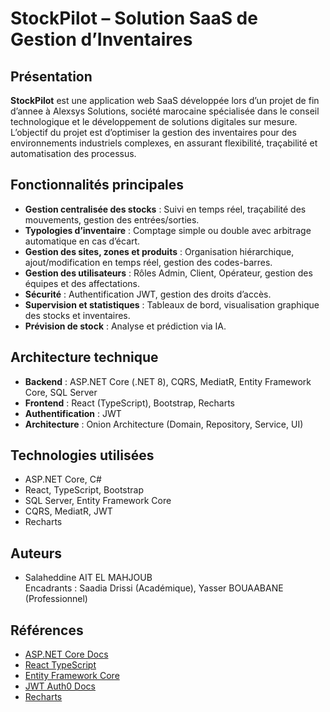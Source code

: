 # StockPilot – Solution SaaS de Gestion d’Inventaires

## Présentation

**StockPilot** est une application web SaaS développée lors d’un projet de fin d’annee à Alexsys Solutions, société marocaine spécialisée dans le conseil technologique et le développement de solutions digitales sur mesure.  
L’objectif du projet est d’optimiser la gestion des inventaires pour des environnements industriels complexes, en assurant flexibilité, traçabilité et automatisation des processus.

## Fonctionnalités principales

- **Gestion centralisée des stocks** : Suivi en temps réel, traçabilité des mouvements, gestion des entrées/sorties.
- **Typologies d’inventaire** : Comptage simple ou double avec arbitrage automatique en cas d’écart.
- **Gestion des sites, zones et produits** : Organisation hiérarchique, ajout/modification en temps réel, gestion des codes-barres.
- **Gestion des utilisateurs** : Rôles Admin, Client, Opérateur, gestion des équipes et des affectations.
- **Sécurité** : Authentification JWT, gestion des droits d’accès.
- **Supervision et statistiques** : Tableaux de bord, visualisation graphique des stocks et inventaires.
- **Prévision de stock** : Analyse et prédiction via IA.

## Architecture technique

- **Backend** : ASP.NET Core (.NET 8), CQRS, MediatR, Entity Framework Core, SQL Server
- **Frontend** : React (TypeScript), Bootstrap, Recharts
- **Authentification** : JWT
- **Architecture** : Onion Architecture (Domain, Repository, Service, UI)




## Technologies utilisées

- ASP.NET Core, C#
- React, TypeScript, Bootstrap
- SQL Server, Entity Framework Core
- CQRS, MediatR, JWT
- Recharts

## Auteurs

- Salaheddine AIT EL MAHJOUB  
  Encadrants : Saadia Drissi (Académique), Yasser BOUAABANE (Professionnel)


## Références

- [ASP.NET Core Docs](https://learn.microsoft.com/en-us/aspnet/core)
- [React TypeScript](https://react.dev/learn/typescript)
- [Entity Framework Core](https://learn.microsoft.com/en-us/ef/core/)
- [JWT Auth0 Docs](https://auth0.com/docs/secure/tokens/json-web-tokens)
- [Recharts](https://recharts.org/en-US)
